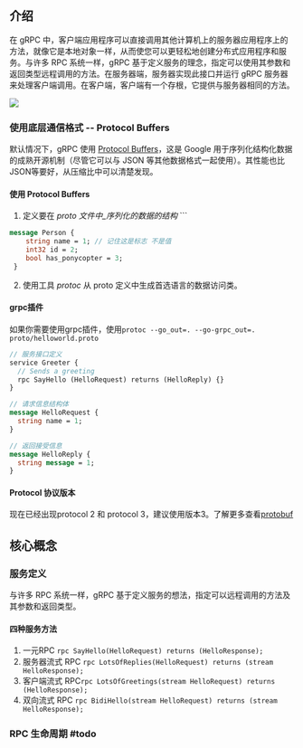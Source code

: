 ## 介绍

在 gRPC 中，客户端应用程序可以直接调用其他计算机上的服务器应用程序上的方法，就像它是本地对象一样，从而使您可以更轻松地创建分布式应用程序和服务。与许多 RPC 系统一样，gRPC 基于定义服务的理念，指定可以使用其参数和返回类型远程调用的方法。在服务器端，服务器实现此接口并运行 gRPC 服务器来处理客户端调用。在客户端，客户端有一个存根，它提供与服务器相同的方法。

![](grpcprocess.svg)
### 使用底层通信格式 -- Protocol Buffers

默认情况下，gRPC 使用 [Protocol Buffers](https://protobuf.dev/overview)，这是 Google 用于序列化结构化数据的成熟开源机制（尽管它可以与 JSON 等其他数据格式一起使用）。其性能也比JSON等要好，从压缩比中可以清楚发现。

#### 使用 Protocol Buffers

1. 定义要在 _proto 文件中_序列化的数据的结构_ ```
```proto title:example.proto
message Person {
	string name = 1; // 记住这是标志 不是值
	int32 id = 2;
	bool has_ponycopter = 3;
 }
```
2. 使用工具 _protoc_ 从 proto 定义中生成首选语言的数据访问类。

#### grpc插件

如果你需要使用grpc插件，使用`protoc --go_out=. --go-grpc_out=. proto/helloworld.proto`

```proto custom_server.proto
// 服务接口定义
service Greeter {
  // Sends a greeting
  rpc SayHello (HelloRequest) returns (HelloReply) {}
}

// 请求信息结构体
message HelloRequest {
  string name = 1;
}

// 返回接受信息
message HelloReply {
  string message = 1;
}
```

#### Protocol 协议版本

现在已经出现protocol 2 和 protocol 3，建议使用版本3。了解更多查看[protobuf](protobuf.md)

## 核心概念

### 服务定义

与许多 RPC 系统一样，gRPC 基于定义服务的想法，指定可以远程调用的方法及其参数和返回类型。

#### 四种服务方法
1. 一元RPC `rpc SayHello(HelloRequest) returns (HelloResponse);`
2. 服务器流式 RPC  `rpc LotsOfReplies(HelloRequest) returns (stream HelloResponse);`
3. 客户端流式 RPC`rpc LotsOfGreetings(stream HelloRequest) returns (HelloResponse);`
4. 双向流式 RPC `rpc BidiHello(stream HelloRequest) returns (stream HelloResponse);`

### RPC 生命周期 #todo
